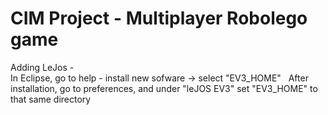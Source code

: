 # CIM Project - Multiplayer Robolego game

Adding LeJos -  
In Eclipse, go to help - install new sofware -> select "EV3_HOME"  
After installation, go to preferences, and under "leJOS EV3" set "EV3_HOME" to that same directory
